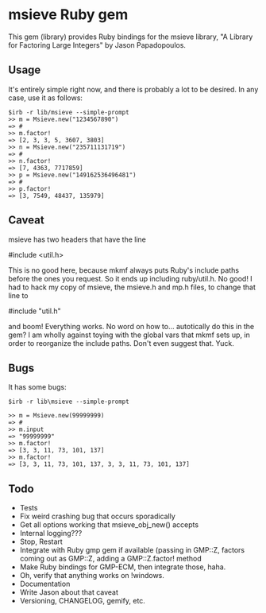 msieve Ruby gem
===============

This gem (library) provides Ruby bindings for the msieve library, "A Library for Factoring Large Integers" by Jason Papadopoulos.

Usage
-----

It's entirely simple right now, and there is probably a lot to be desired. In any case, use it as follows:

<pre><code>$irb -r lib/msieve --simple-prompt
>> m = Msieve.new("1234567890")
=> #<Msieve:0x14418e0>
>> m.factor!
=> [2, 3, 3, 5, 3607, 3803]
>> n = Msieve.new("235711131719")
=> #<Msieve:0x14f28c0>
>> n.factor!
=> [7, 4363, 7717859]
>> p = Msieve.new("149162536496481")
=> #<Msieve:0x15b3140>
>> p.factor!
=> [3, 7549, 48437, 135979]</code></pre>

Caveat
------

msieve has two headers that have the line

#include <util.h>

This is no good here, because mkmf always puts Ruby's include paths before the
ones you request. So it ends up including ruby/util.h. No good! I had to hack
my copy of msieve, the msieve.h and mp.h files, to change that line to

#include "util.h"

and boom! Everything works. No word on how to... autotically do this in the
gem? I am wholly against toying with the global vars that mkmf sets up, in
order to reorganize the include paths. Don't even suggest that. Yuck.


Bugs
----

It has some bugs:

<pre><code>$irb -r lib\msieve --simple-prompt

>> m = Msieve.new(99999999)
=> #<Msieve:0x14e26c0>
>> m.input
=> "99999999"
>> m.factor!
=> [3, 3, 11, 73, 101, 137]
>> m.factor!
=> [3, 3, 11, 73, 101, 137, 3, 3, 11, 73, 101, 137]</code></pre>

Todo
----

* Tests
* Fix weird crashing bug that occurs sporadically
* Get all options working that msieve_obj_new() accepts
* Internal logging???
* Stop, Restart
* Integrate with Ruby gmp gem if available (passing in GMP::Z, factors coming
  out as GMP::Z, adding a GMP::Z.factor! method
* Make Ruby bindings for GMP-ECM, then integrate those, haha.
* Oh, verify that anything works on !windows.
* Documentation
* Write Jason about that caveat
* Versioning, CHANGELOG, gemify, etc.